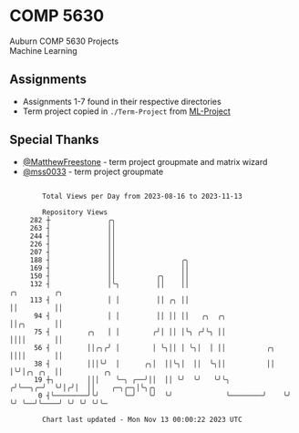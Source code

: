 # COMP 5630
Auburn COMP 5630 Projects  
Machine Learning

## Assignments
- Assignments 1-7 found in their respective directories
- Term project copied in `./Term-Project` from [ML-Project](https://github.com/wumphlett/ML-Project)

## Special Thanks
- [@MatthewFreestone](https://github.com/MatthewFreestone) - term project groupmate and matrix wizard
- [@mss0033](https://github.com/mss0033) - term project groupmate

```

        Total Views per Day from 2023-08-16 to 2023-11-13

        Repository Views
     282 ┼              ╭╮
     263 ┤              ││
     244 ┤              ││
     226 ┤              ││
     207 ┤              ││
     188 ┤              ││                ╭╮
     169 ┤              ││                ││
     150 ┤              ││          ╭╮    ││
     132 ┤              │╰╮         ││    ││                          ╭╮         ╭╮
     113 ┤              │ │         ││ ╭╮ ││                          ││         ││
      94 ┤              │ │         ││ ││ ││   ╭╮  ╭╮                 ││╭╮       ││
      75 ┤         ╭╮   │ │        ╭╯│ ││ │╰╮ ╭╯╰╮ ││                 ││││       ││
      56 ┤         ││╭╮╭╯ │        │ ╰╮││ │ ╰╮│  │ ││          ╭╮     ││││       ││
      38 ┤         │││╰╯  │      ╭╮│  ││╰╮│  ││  ╰╮││          ││     │╰╯│╭╮ ╭╮  ││          ╭╮
      19 ┼╮        │││    ╰─╮ ╭──╯││  ││ ╰╯  ╰╯   ╰╯╰╮        ╭╯╰──╮╭─╯  ╰╯│╭╯│  ││    ╭─╮╭─╮│╰╮╭╮
       0 ┤╰────────╯╰╯      ╰─╯   ╰╯  ╰╯             ╰────────╯    ╰╯      ╰╯ ╰──╯╰────╯ ╰╯ ╰╯ ╰╯╰─

        Chart last updated - Mon Nov 13 00:00:22 2023 UTC
        
```

